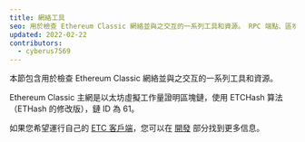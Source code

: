 ```yaml
---
title: 網絡工具
seo: 用於檢查 Ethereum Classic 網絡並與之交互的一系列工具和資源。 RPC 端點、區塊鏈瀏覽器和網絡監視器。
updated: 2022-02-22
contributors:
  - cyberus7569
---
```


本節包含用於檢查 Ethereum Classic 網絡並與之交互的一系列工具和資源。

Ethereum Classic 主網是以太坊虛擬工作量證明區塊鏈，使用 ETCHash 算法（ETHash 的修改版），鏈 ID 為 61。

如果您希望運行自己的 [ETC 客戶端](/development/clients)，您可以在 [開發](/development) 部分找到更多信息。
